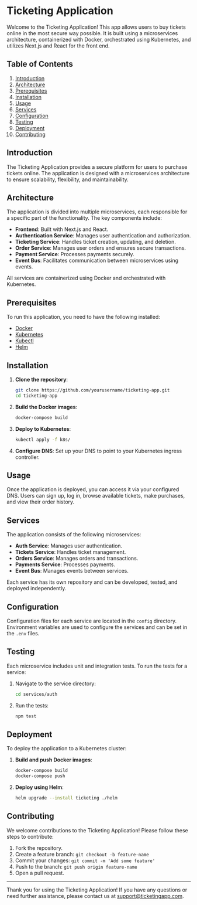# Ticketing Application

Welcome to the Ticketing Application! This app allows users to buy tickets online in the most secure way possible. It is built using a microservices architecture, containerized with Docker, orchestrated using Kubernetes, and utilizes Next.js and React for the front end.

## Table of Contents

1. [Introduction](#introduction)
2. [Architecture](#architecture)
3. [Prerequisites](#prerequisites)
4. [Installation](#installation)
5. [Usage](#usage)
6. [Services](#services)
7. [Configuration](#configuration)
8. [Testing](#testing)
9. [Deployment](#deployment)
10. [Contributing](#contributing)

## Introduction

The Ticketing Application provides a secure platform for users to purchase tickets online. The application is designed with a microservices architecture to ensure scalability, flexibility, and maintainability.

## Architecture

The application is divided into multiple microservices, each responsible for a specific part of the functionality. The key components include:

- **Frontend**: Built with Next.js and React.
- **Authentication Service**: Manages user authentication and authorization.
- **Ticketing Service**: Handles ticket creation, updating, and deletion.
- **Order Service**: Manages user orders and ensures secure transactions.
- **Payment Service**: Processes payments securely.
- **Event Bus**: Facilitates communication between microservices using events.

All services are containerized using Docker and orchestrated with Kubernetes.

## Prerequisites

To run this application, you need to have the following installed:

- [Docker](https://www.docker.com/get-started)
- [Kubernetes](https://kubernetes.io/docs/setup/)
- [Kubectl](https://kubernetes.io/docs/tasks/tools/install-kubectl/)
- [Helm](https://helm.sh/docs/intro/install/)

## Installation

1. **Clone the repository**:
    ```sh
    git clone https://github.com/yourusername/ticketing-app.git
    cd ticketing-app
    ```

2. **Build the Docker images**:
    ```sh
    docker-compose build
    ```

3. **Deploy to Kubernetes**:
    ```sh
    kubectl apply -f k8s/
    ```

4. **Configure DNS**:
   Set up your DNS to point to your Kubernetes ingress controller.

## Usage

Once the application is deployed, you can access it via your configured DNS. Users can sign up, log in, browse available tickets, make purchases, and view their order history.

## Services

The application consists of the following microservices:

- **Auth Service**: Manages user authentication.
- **Tickets Service**: Handles ticket management.
- **Orders Service**: Manages orders and transactions.
- **Payments Service**: Processes payments.
- **Event Bus**: Manages events between services.

Each service has its own repository and can be developed, tested, and deployed independently.

## Configuration

Configuration files for each service are located in the `config` directory. Environment variables are used to configure the services and can be set in the `.env` files.

## Testing

Each microservice includes unit and integration tests. To run the tests for a service:

1. Navigate to the service directory:
    ```sh
    cd services/auth
    ```

2. Run the tests:
    ```sh
    npm test
    ```

## Deployment

To deploy the application to a Kubernetes cluster:

1. **Build and push Docker images**:
    ```sh
    docker-compose build
    docker-compose push
    ```

2. **Deploy using Helm**:
    ```sh
    helm upgrade --install ticketing ./helm
    ```

## Contributing

We welcome contributions to the Ticketing Application! Please follow these steps to contribute:

1. Fork the repository.
2. Create a feature branch: `git checkout -b feature-name`
3. Commit your changes: `git commit -m 'Add some feature'`
4. Push to the branch: `git push origin feature-name`
5. Open a pull request.


---

Thank you for using the Ticketing Application! If you have any questions or need further assistance, please contact us at support@ticketingapp.com.
